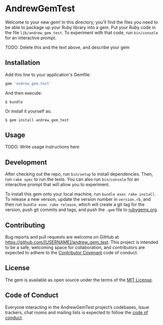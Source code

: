 # AndrewGemTest

Welcome to your new gem! In this directory, you'll find the files you need to be able to package up your Ruby library into a gem. Put your Ruby code in the file `lib/andrew_gem_test`. To experiment with that code, run `bin/console` for an interactive prompt.

TODO: Delete this and the text above, and describe your gem

## Installation

Add this line to your application's Gemfile:

```ruby
gem 'andrew_gem_test'
```

And then execute:

    $ bundle

Or install it yourself as:

    $ gem install andrew_gem_test

## Usage

TODO: Write usage instructions here

## Development

After checking out the repo, run `bin/setup` to install dependencies. Then, run `rake spec` to run the tests. You can also run `bin/console` for an interactive prompt that will allow you to experiment.

To install this gem onto your local machine, run `bundle exec rake install`. To release a new version, update the version number in `version.rb`, and then run `bundle exec rake release`, which will create a git tag for the version, push git commits and tags, and push the `.gem` file to [rubygems.org](https://rubygems.org).

## Contributing

Bug reports and pull requests are welcome on GitHub at https://github.com/[USERNAME]/andrew_gem_test. This project is intended to be a safe, welcoming space for collaboration, and contributors are expected to adhere to the [Contributor Covenant](http://contributor-covenant.org) code of conduct.

## License

The gem is available as open source under the terms of the [MIT License](http://opensource.org/licenses/MIT).

## Code of Conduct

Everyone interacting in the AndrewGemTest project’s codebases, issue trackers, chat rooms and mailing lists is expected to follow the [code of conduct](https://github.com/[USERNAME]/andrew_gem_test/blob/master/CODE_OF_CONDUCT.md).

